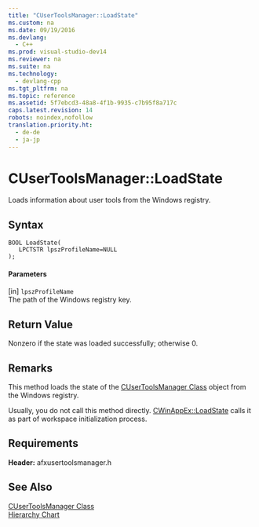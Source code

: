 ```yaml
---
title: "CUserToolsManager::LoadState"
ms.custom: na
ms.date: 09/19/2016
ms.devlang: 
  - C++
ms.prod: visual-studio-dev14
ms.reviewer: na
ms.suite: na
ms.technology: 
  - devlang-cpp
ms.tgt_pltfrm: na
ms.topic: reference
ms.assetid: 5f7ebcd3-48a8-4f1b-9935-c7b95f8a717c
caps.latest.revision: 14
robots: noindex,nofollow
translation.priority.ht: 
  - de-de
  - ja-jp
---
```

# CUserToolsManager::LoadState
Loads information about user tools from the Windows registry.  
  
## Syntax  
  
```  
BOOL LoadState(  
   LPCTSTR lpszProfileName=NULL   
);  
```  
  
#### Parameters  
 [in] `lpszProfileName`  
 The path of the Windows registry key.  
  
## Return Value  
 Nonzero if the state was loaded successfully; otherwise 0.  
  
## Remarks  
 This method loads the state of the [CUserToolsManager Class](../vs140/CUserToolsManager-Class.md) object from the Windows registry.  
  
 Usually, you do not call this method directly. [CWinAppEx::LoadState](../vs140/CWinAppEx--LoadState.md) calls it as part of workspace initialization process.  
  
## Requirements  
 **Header:** afxusertoolsmanager.h  
  
## See Also  
 [CUserToolsManager Class](../vs140/CUserToolsManager-Class.md)   
 [Hierarchy Chart](../vs140/Hierarchy-Chart.md)
